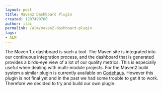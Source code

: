 ```yaml
---
layout: post
title: Maven2 Dashboard Plugin
created: 1207490700
author: itai
permalink: /alm/maven2-dashboard-plugin
tags:
- ALM
---
```

<p><span id="thmr_42" class="thmr_call"><span id="thmr_6" class="thmr_call">The Maven 1.x dashboard is such a tool. The Maven site is integrated into our continuous integration process, and the dashboard that is generated provides a birds-eye view of a lot of our quality metrics. This is especially useful when dealing with multi-module projects. For the Maven2 build system a similar plugin is currently available on <a href="http://mojo.codehaus.org/dashboard-maven-plugin">Codehaus</a>. However this plugin is not final yet and in the past we had some trouble to get it to work. Therefore we decided to try and build our own plugin. </span></span></p>
